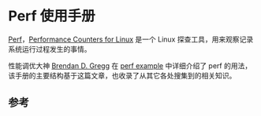# Perf 使用手册

[Perf][2]，[Performance Counters for Linux][4] 是一个 Linux 探查工具，用来观察记录系统运行过程发生的事情。

性能调优大神 [Brendan D. Gregg][3] 在 [perf example][1] 中详细介绍了 perf 的用法，该手册的主要结构基于这篇文章，也收录了从其它各处搜集到的相关知识。

## 参考

[1]: http://www.brendangregg.com/perf.html "perf Examples"
[2]: https://perf.wiki.kernel.org/index.php/Main_Page "perf: Linux profiling with performance counters "
[3]: http://www.brendangregg.com "Brendan D. Gregg"
[4]: https://www.kernel.org/doc/html/latest/admin-guide/perf-security.html "Performance Counters for Linux"
[5]: http://man7.org/linux/man-pages/man2/perf_event_open.2.html "perf_event_open - set up performance monitoring"
